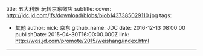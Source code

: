 title: 五大利器 玩转京东微店
subtitle: 
cover: http://jdc.jd.com/jfs/download/blobs/blob1437385029110.jpg
tags:
  - 其他
author:
  nick: 京东
  github_name: JDC
date: 2016-12-13 08:00:00
publishDate: 2015-04-30T16:00:00.000Z
link: http://wqs.jd.com/promote/2015/weishang/index.html

---